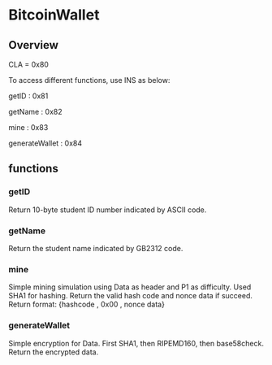 # BitcoinWallet

## Overview

CLA = 0x80

To access different functions, use INS as below:

getID : 0x81

getName : 0x82

mine : 0x83

generateWallet : 0x84

## functions

### getID

Return 10-byte student ID number indicated by ASCII code.

### getName

Return the student name indicated by GB2312 code.

### mine

Simple mining simulation using Data as header and P1 as difficulty.
Used SHA1 for hashing.
Return the valid hash code and nonce data if succeed.
Return format: {hashcode , 0x00 , nonce data}

### generateWallet

Simple encryption for Data.
First SHA1, then RIPEMD160, then base58check.
Return the encrypted data.
